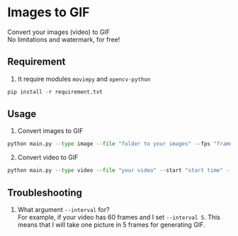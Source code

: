 # Images to GIF
Convert your images (video) to GIF  
No limitations and watermark, for free!
## Requirement
1. It require modules ```moviepy``` and ```opencv-python```
```python
pip install -r requirement.txt
```

## Usage
1. Convert images to GIF
```python
python main.py --type image --file "folder to your images" --fps "frame rate of GIF"
```
2. Convert video to GIF
```python
python main.py --type video --file "your video" --start "start time" --end "end time" --interval "Interval of pictures in gif" --fps "frame rate of GIF"
```

## Troubleshooting
1. What argument ```--interval``` for?  
For example, if your video has 60 frames and I set ```--interval 5```.
This means that I will take one picture in 5 frames for generating GIF.